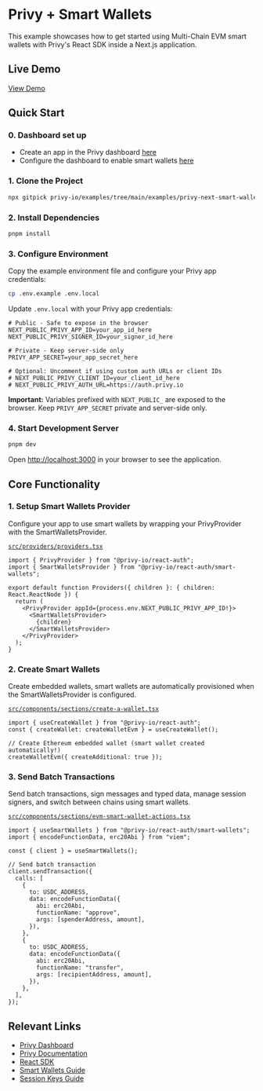 # Privy + Smart Wallets

This example showcases how to get started using Multi-Chain EVM smart wallets with Privy's React SDK inside a Next.js application.

## Live Demo

[View Demo]({{DEPLOY_URL}})

## Quick Start

### 0. Dashboard set up
- Create an app in the Privy dashboard [here](https://dashboard.privy.io/)
- Configure the dashboard to enable smart wallets [here](https://docs.privy.io/wallets/using-wallets/evm-smart-wallets/setup/configuring-dashboard)

### 1. Clone the Project

```bash
npx gitpick privy-io/examples/tree/main/examples/privy-next-smart-wallets && cd privy-next-smart-wallets
```

### 2. Install Dependencies

```bash
pnpm install
```

### 3. Configure Environment

Copy the example environment file and configure your Privy app credentials:

```bash
cp .env.example .env.local
```

Update `.env.local` with your Privy app credentials:

```env
# Public - Safe to expose in the browser
NEXT_PUBLIC_PRIVY_APP_ID=your_app_id_here
NEXT_PUBLIC_PRIVY_SIGNER_ID=your_signer_id_here

# Private - Keep server-side only
PRIVY_APP_SECRET=your_app_secret_here

# Optional: Uncomment if using custom auth URLs or client IDs
# NEXT_PUBLIC_PRIVY_CLIENT_ID=your_client_id_here
# NEXT_PUBLIC_PRIVY_AUTH_URL=https://auth.privy.io
```

**Important:** Variables prefixed with `NEXT_PUBLIC_` are exposed to the browser. Keep `PRIVY_APP_SECRET` private and server-side only.

### 4. Start Development Server

```bash
pnpm dev
```

Open [http://localhost:3000](http://localhost:3000) in your browser to see the application.

## Core Functionality

### 1. Setup Smart Wallets Provider

Configure your app to use smart wallets by wrapping your PrivyProvider with the SmartWalletsProvider.

[`src/providers/providers.tsx`](./src/providers/providers.tsx)
```tsx
import { PrivyProvider } from "@privy-io/react-auth";
import { SmartWalletsProvider } from "@privy-io/react-auth/smart-wallets";

export default function Providers({ children }: { children: React.ReactNode }) {
  return (
    <PrivyProvider appId={process.env.NEXT_PUBLIC_PRIVY_APP_ID!}>
      <SmartWalletsProvider>
        {children}
      </SmartWalletsProvider>
    </PrivyProvider>
  );
}
```

### 2. Create Smart Wallets

Create embedded wallets, smart wallets are automatically provisioned when the SmartWalletsProvider is configured.

[`src/components/sections/create-a-wallet.tsx`](./src/components/sections/create-a-wallet.tsx)
```tsx
import { useCreateWallet } from "@privy-io/react-auth";
const { createWallet: createWalletEvm } = useCreateWallet();

// Create Ethereum embedded wallet (smart wallet created automatically!)
createWalletEvm({ createAdditional: true });

```

### 3. Send Batch Transactions

Send batch transactions, sign messages and typed data, manage session signers, and switch between chains using smart wallets.

[`src/components/sections/evm-smart-wallet-actions.tsx`](./src/components/sections/evm-smart-wallet-actions.tsx)
```tsx
import { useSmartWallets } from "@privy-io/react-auth/smart-wallets";
import { encodeFunctionData, erc20Abi } from "viem";

const { client } = useSmartWallets();

// Send batch transaction
client.sendTransaction({
  calls: [
    {
      to: USDC_ADDRESS,
      data: encodeFunctionData({
        abi: erc20Abi,
        functionName: "approve",
        args: [spenderAddress, amount],
      }),
    },
    {
      to: USDC_ADDRESS,
      data: encodeFunctionData({
        abi: erc20Abi,
        functionName: "transfer",
        args: [recipientAddress, amount],
      }),
    },
  ],
});
```

## Relevant Links

- [Privy Dashboard](https://dashboard.privy.io)
- [Privy Documentation](https://docs.privy.io)
- [React SDK](https://www.npmjs.com/package/@privy-io/react-auth)
- [Smart Wallets Guide](https://docs.privy.io/guide/react/smart-wallets)
- [Session Keys Guide](https://docs.privy.io/guide/react/recipes/misc/session-keys)
